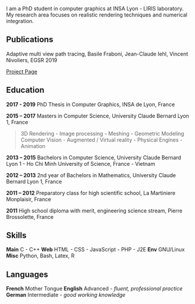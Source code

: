 I am a PhD student in computer graphics at INSA Lyon - LIRIS laboratory. My research area focuses on realistic rendering techniques and numerical integration.

## Publications

Adaptive multi view path tracing, Basile Fraboni, Jean-Claude Iehl, Vincent Nivoliers, EGSR 2019

[Project Page](https://bfraboni.github.io/amvpt)

## Education

**2017 - 2019** PhD Thesis in Computer Graphics, INSA de Lyon, France

**2015 – 2017** Masters in Computer Science, University Claude Bernard Lyon 1, France
> 3D Rendering - Image processing - Meshing - Geometric Modeling
> Computer Vision - Augmented / Virtual reality - Physical Engines - Animation

**2013 – 2015** Bachelors in Computer Science, University Claude Bernard Lyon 1 - Ho Chi Minh University of
Science, France - Vietnam

**2012 – 2013** 2nd year of Bachelors in Mathematics, University Claude Bernard Lyon 1, France

**2011 – 2012** Preparatory class for high scientific school, La Martiniere Monplaisir, France

**2011**        High school diploma with merit, engineering science stream, Pierre Brossolette, France

## Skills

**Main**  C - C++
**Web**   HTML - CSS - JavaScript - PHP - J2E
**Env**   GNU/Linux
**Misc**  Python, Bash, Latex, R

## Languages
**French**    Mother Tongue
**English**   Advanced - *fluent, professional practice*
**German**    Intermediate - *good working knowledge*
